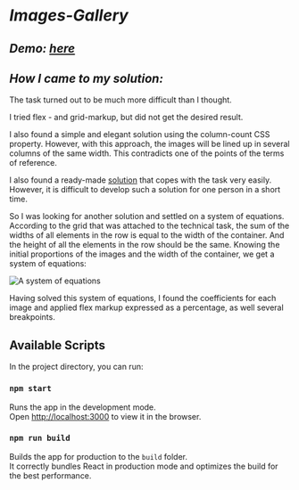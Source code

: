 # _Images-Gallery_

## _Demo: [here]()_

## _How I came to my solution:_

The task turned out to be much more difficult than I thought.

I tried flex - and grid-markup, but did not get the desired result.

I also found a simple and elegant solution using the column-count CSS property. However, with this approach, the images will be lined up in several columns of the same width. This contradicts one of the points of the terms of reference.

I also found a ready-made [solution](http://neptunian.github.io/react-photo-gallery/) that copes with the task very easily. However, it is difficult to develop such a solution for one person in a short time.

So I was looking for another solution and settled on a system of equations. According to the grid that was attached to the technical task, the sum of the widths of all elements in the row is equal to the width of the container. And the height of all the elements in the row should be the same. Knowing the initial proportions of the images and the width of the container, we get a system of equations:

![A system of equations](https://firebasestorage.googleapis.com/v0/b/upload-files-9d7e9.appspot.com/o/images%2Fcoeff.jpg?alt=media&token=10771ebb-11d9-4ba0-8448-f59907bc5e91)

Having solved this system of equations, I found the coefficients 
for each image and applied flex markup expressed as a percentage, 
as well several breakpoints.

## Available Scripts

In the project directory, you can run:

### `npm start`

Runs the app in the development mode.\
Open [http://localhost:3000](http://localhost:3000) to view it in the browser.

### `npm run build`

Builds the app for production to the `build` folder.\
It correctly bundles React in production mode and optimizes the build for the best performance.
